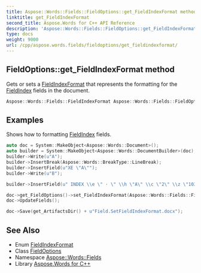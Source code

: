 ```yaml
---
title: Aspose::Words::Fields::FieldOptions::get_FieldIndexFormat method
linktitle: get_FieldIndexFormat
second_title: Aspose.Words for C++ API Reference
description: 'Aspose::Words::Fields::FieldOptions::get_FieldIndexFormat method. Gets or sets a FieldIndexFormat that represents the formatting for the FieldIndex fields in the document in C++.'
type: docs
weight: 9000
url: /cpp/aspose.words.fields/fieldoptions/get_fieldindexformat/
---
```

## FieldOptions::get_FieldIndexFormat method


Gets or sets a [FieldIndexFormat](./) that represents the formatting for the [FieldIndex](../../fieldindex/) fields in the document.

```cpp
Aspose::Words::Fields::FieldIndexFormat Aspose::Words::Fields::FieldOptions::get_FieldIndexFormat()
```


## Examples



Shows how to formatting [FieldIndex](../../fieldindex/) fields. 
```cpp
auto doc = System::MakeObject<Aspose::Words::Document>();
auto builder = System::MakeObject<Aspose::Words::DocumentBuilder>(doc);
builder->Write(u"A");
builder->InsertBreak(Aspose::Words::BreakType::LineBreak);
builder->InsertField(u"XE \"A\"");
builder->Write(u"B");

builder->InsertField(u" INDEX \\e \" · \" \\h \"A\" \\c \"2\" \\z \"1033\"", nullptr);

doc->get_FieldOptions()->set_FieldIndexFormat(Aspose::Words::Fields::FieldIndexFormat::Fancy);
doc->UpdateFields();

doc->Save(get_ArtifactsDir() + u"Field.SetFieldIndexFormat.docx");
```

## See Also

* Enum [FieldIndexFormat](../../fieldindexformat/)
* Class [FieldOptions](../)
* Namespace [Aspose::Words::Fields](../../)
* Library [Aspose.Words for C++](../../../)
